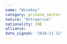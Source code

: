 ```yaml
---
name: "Wisekey"
category: private_sector
nature: "Entreprise"
nationality: CHE
alliance: 
date_signed: '2018-11-12'
---
```

    
